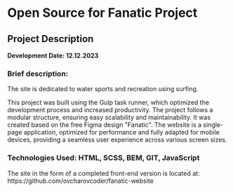 <h1>Open Source for Fanatic Project</h1>
<h2>Project Description</h2>
<b>Development Date: 12.12.2023</b>
<h3>Brief description:</h3>
<p>The site is dedicated to water sports and recreation using surfing.</p>
<p>This project was built using the Gulp task runner, which optimized the development process and increased productivity. The project follows a modular structure, ensuring easy scalability and maintainability. It was created based on the free Figma design "Fanatic". The website is a single-page application, optimized for performance and fully adapted for mobile devices, providing a seamless user experience across various screen sizes.</p>

<h3>Technologies Used: HTML, SCSS, BEM, GIT, JavaScript</h3>

<p>The site in the form of a completed front-end version is located at: https://github.com/ovcharovcoder/fanatic-website</p>


